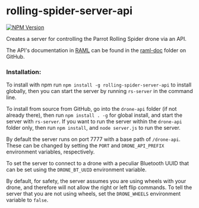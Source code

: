 # rolling-spider-server-api

[![NPM Version](http://img.shields.io/npm/v/rolling-spider-server-api.svg)](https://www.npmjs.com/package/rolling-spider-server-api)

Creates a server for controlling the Parrot Rolling Spider drone via an API.

The API's documentation in [RAML](raml.org) can be found in the [raml-doc](https://github.com/emdarcher/rolling-spider-server-api/tree/master/raml-doc) folder on GitHub.

### Installation:
To install with npm run `npm install -g rolling-spider-server-api` to install globally, then you can start the server by running `rs-server` in the command line.

To install from source from GitHub, go into the `drone-api` folder (if not already there), then run `npm install . -g` for global install, and start the server with `rs-server`. If you want to run the server within the `drone-api` folder only, then run `npm install`, and `node server.js` to run the server.

By default the server runs on port 7777 with a base path of `/drone-api`. These can be changed by setting the `PORT` and `DRONE_API_PREFIX` environment variables, respectively.

To set the server to connect to a drone with a peculiar Bluetooth UUID that can be set using the `DRONE_BT_UUID` environment variable.

By default, for safety, the server assumes you are using wheels with your drone, and therefore will not allow the right or left flip commands. To tell the server that you are not using wheels, set the `DRONE_WHEELS` environment variable to `false`.


